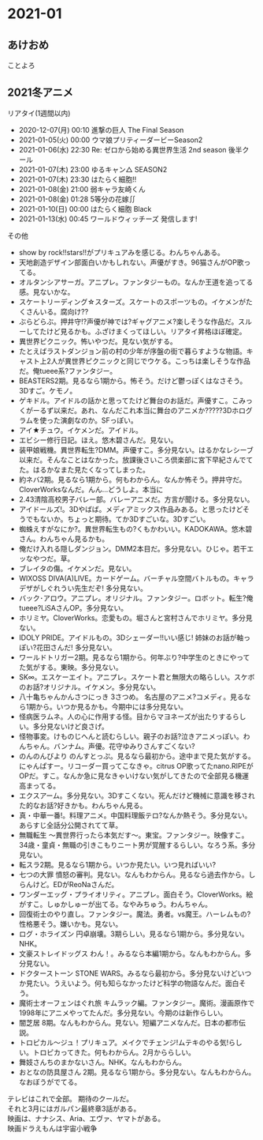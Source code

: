 # 2021-01

## あけおめ
ことよろ

## 2021冬アニメ

リアタイ(1週間以内)

- 2020-12-07(月) 00:10 進撃の巨人 The Final Season
- 2021-01-05(火) 00:00 ウマ娘プリティーダービーSeason2
- 2021-01-06(水) 22:30 Re: ゼロから始める異世界生活 2nd season 後半クール
- 2021-01-07(木) 23:00 ゆるキャン△ SEASON2
- 2021-01-07(木) 23:30 はたらく細胞!!
- 2021-01-08(金) 21:00 弱キャラ友崎くん
- 2021-01-08(金) 01:28 5等分の花嫁∬
- 2021-01-10(日) 00:00 はたらく細胞 Black
- 2021-01-13(水) 00:45 ワールドウィッチーズ 発信します!

その他

- show by rock!!stars!!がプリキュアみを感じる。わんちゃんある。
- 天地創造デザイン部面白いかもしれない。声優がすき。96猫さんがOP歌ってる。
- オルタンシアサーガ。アニプレ。ファンタジーもの。なんか王道を追ってる感。見ないかな。
- スケートリーディング☆スターズ。スケートのスポーツもの。イケメンがたくさんいる。腐向け??
- ぶらどらぶ。押井守!?声優が神では?ギャグアニメ?楽しそうな作品だ。スルーしてたけど見るかも。ふざけまくってほしい。リアタイ昇格ほぼ確定。
- 異世界ピクニック。怖いやつだ。見ない気がする。
- たとえばラストダンジョン前の村の少年が序盤の街で暮らすような物語。キャスト上2人が異世界ピクニックと同じでウケる。こっちは楽しそうな作品だ。俺tueee系?ファンタジー。
- BEASTERS2期。見るなら1期から。怖そう。だけど鬱っぽくはなさそう。3Dすご。ケモノ。
- ゲキドル。アイドルの話かと思ってたけど舞台のお話だ。声優すこ。こみっくがーるず以来だ。あれ、なんだこれ本当に舞台のアニメか?????3Dホログラムを使った演劇なのか。SFっぽい。
- アイ★チュウ。イケメンだ。アイドル。
- エビシー修行日記。ほえ。悠木碧さんだ。見ない。
- 装甲娘戦機。異世界転生?DMM。声優すこ。多分見ない。はるかなレシーブ以来だ。そんなことはなかった。放課後さいころ倶楽部に宮下早紀さんでてた。はるかなまた見たくなってしまった。
- 約ネバ2期。見るなら1期から。何もわからん。なんか怖そう。押井守だ。CloverWorksなんだ。んん...どうしよ。本当に
- 2.43清陰高校男子バレー部。バレーアニメだ。方言が聞ける。多分見ない。
- アイドールズ!。3Dやばば。メディアミックス作品みある。と思ったけどそうでもないか。ちょっと期待。てか3Dすごいな。3Dすごい。
- 蜘蛛えすがなにか?。異世界転生もの?くもかわいい。KADOKAWA。悠木碧さん。わんちゃん見るかも。
- 俺だけ入れる隠しダンジョン。DMM2本目だ。多分見ない。ひじゃ。若干エッなやつだ。草。
- ブレイタの傷。イケメンだ。見ない。
- WIXOSS DIVA(A)LIVE。カードゲーム。バーチャル空間バトルもの。キャラデザがしぐれうい先生だぞ! 多分見ない。
- バック･アロウ。アニプレ。オリジナル。ファンタジー。ロボット。転生?俺tueee?LiSAさんOP。多分見ない。
- ホリミヤ。CloverWorks。恋愛もの。堀さんと宮村さんでホリミヤ。多分見ない。
- IDOLY PRIDE。アイドルもの。3Dシェーダー!!いい感じ! 姉妹のお話が軸っぽい?花田さんだ! 多分見ない。
- ワールドトリガー2期。見るなら1期から。何年ぶり?中学生のときにやってた気がする。東映。多分見ない。
- SK∞。エスケーエイト。アニプレ。スケート君と無限大の略らしい。スケボのお話?オリジナル。イケメン。多分見ない。
- 八十亀ちゃんかんさつにっき 3さつめ。 名古屋のアニメ?コメディ。見るなら1期から。いつか見るかも。今期中には多分見ない。
- 怪病医ラムネ。人の心に作用する怪。目からマヨネーズが出たりするらしい。多分見ないけど良さげ。
- 怪物事変。けものじへんと読むらしい。親子のお話?泣きアニメっぽい。わんちゃん。バンナム。声優。花守ゆみりさんすごくない?
- のんのんびより のんすとっぷ。見るなら最初から。途中まで見た気がする。にゃんぱすー。リコーダー買ってこなきゃ。citrus OP歌ってたnano.RIPEがOPだ。すこ。なんか急に見なきゃいけない気がしてきたので全部見る機運高まってる。
- エクスアーム。多分見ない。3Dすこくない。死んだけど機械に意識を移された的なお話?好きかも。わんちゃん見る。
- 真・中華一番!。料理アニメ。中国料理飯テロ?なんか熱そう。多分見ない。あらすじ全話分公開されてて草。
- 無職転生 ～異世界行ったら本気だす～。東宝。ファンタジー。映像すこ。34歳・童貞・無職の引きこもりニート男が覚醒するらしい。なろう系。多分見ない。
- 転スラ2期。見るなら1期から。いつか見たい。いつ見ればいい?
- 七つの大罪 憤怒の審判。見ない。なんもわからん。見るなら過去作から。しらんけど。EDがReoNaさんだ。
- ワンダーエッグ・プライオリティ。アニプレ。面白そう。CloverWorks。絵がすこ。しゅかしゅーが出てる。なやみちゅう。わんちゃん。
- 回復術士のやり直し。ファンタジー。魔法。勇者。vs魔王。ハーレムもの?性格悪そう。嫌いかも。見ない。
- ログ・ホライズン 円卓崩壊。3期らしい。見るなら1期から。多分見ない。NHK。
- 文豪ストレイドッグス わん！。みるなら本編1期から。なんもわからん。多分見ない。
- ドクターストーン STONE WARS。みるなら最初から。多分見ないけどいつか見たい。うえいよう。何も知らなかったけど科学の物語なんだ。面白そう。
- 魔術士オーフェンはぐれ旅 キムラック編。ファンタジー。魔術。漫画原作で1998年にアニメやってたんだ。多分見ない。今期のは新作らしい。
- 闇芝居 8期。なんもわからん。見ない。短編アニメなんだ。日本の都市伝説。
- トロピカル～ジュ！プリキュア。メイクでチェンジ!ムテキのやる気!らしい。トロピカってきた。何もわからん。2月かららしい。
- 舞妓さんちのまかないさん。NHK。なんもわからん。
- おとなの防具屋さん 2期。見るなら1期から。多分見ない。なんもわからん。なおぼうがでてる。

テレビはこれで全部。
期待のクールだ。  
それと3月にはガルパン最終章3話がある。  
映画は、ナナシス、Aria、エヴァ、ヤマトがある。  
映画ドラえもんは宇宙小戦争  
